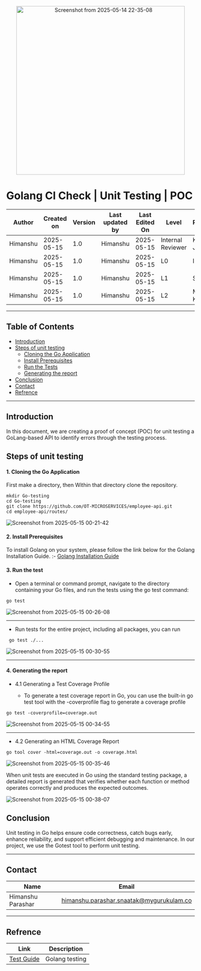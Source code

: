 <p align="center">
  <img src="https://github.com/user-attachments/assets/4f2d68d7-3e53-40f2-bd5b-164f02f0d0fa" alt="Screenshot from 2025-05-14 22-35-08" width="450">
</p>

# Golang CI Check | Unit Testing | POC

| **Author** | **Created on** | **Version** | **Last updated by** | **Last Edited On** | **Level**          | **Reviewer**    |
|------------|----------------|-------------|----------------------|---------------------|---------------------|------------------|
| Himanshu   | 2025-05-15     | 1.0         | Himanshu             | 2025-05-15        | Internal Reviewer   | Komal Jaiswal    |
| Himanshu   | 2025-05-15     | 1.0         | Himanshu             | 2025-05-15        | L0                  | Imran            |
| Himanshu   | 2025-05-15     | 1.0         | Himanshu             | 2025-05-15        | L1                  | Shashi           |
| Himanshu   | 2025-05-15     | 1.0         | Himanshu             | 2025-05-15        | L2                  | Mahesh Kumar     |


---
 ## Table of Contents
 
- [Introduction](#Introduction)
- [Steps of unit testing](#Steps-of-unit-testing)
  - [Cloning the Go Application](#1-cloning-the-go-application)
  - [Install Prerequisites](#2-install-prerequisites)
  - [Run the Tests](#3-run-the-test)
  - [Generating the report](#4-generating-the-report)
- [Conclusion](#Conclusion)
- [Contact](#Contact)
- [Refrence](#Refrence)

---

## Introduction

In this document, we are creating a proof of concept (POC) for unit testing a GoLang-based API to identify errors through the testing process.



## Steps of unit testing  

####  1. Cloning the Go Application

First make a directory, then Within that directory clone the repository. 
  
  ```
  mkdir Go-testing
  cd Go-testing
  git clone https://github.com/OT-MICROSERVICES/employee-api.git  
  cd employee-api/routes/
  ```

 ![Screenshot from 2025-05-15 00-21-42](https://github.com/user-attachments/assets/a3a8a85b-c469-4cd5-9a8f-715e286cd769)


#### 2. Install Prerequisites

To install Golang on your system, please follow the link below for the Golang Installation Guide. :- [Golang Installation Guide](https://github.com/Cloud-NInja-snaatak/Documentation/blob/aditya_scrum31/commonstack/applications/golang/installation/installation_guide.md)


#### 3. Run the test
  
* Open a terminal or command prompt, navigate to the directory containing your Go files, and run the tests using the go test command:

```
go test
```
![Screenshot from 2025-05-15 00-26-08](https://github.com/user-attachments/assets/c21c1c1b-e43d-43b9-875a-d3218e974ef3)


---

* Run tests for the entire project, including all packages, you can run  

```
 go test ./...
```

![Screenshot from 2025-05-15 00-30-55](https://github.com/user-attachments/assets/90261f71-e7cb-4938-985e-d65f0a62cc81)


---

#### 4. Generating the report    

* 4.1   Generating a Test Coverage Profile
    
  * To generate a test coverage report in Go, you can use the built-in go test tool with the -coverprofile flag to generate a coverage profile

```
go test -coverprofile=coverage.out
```

![Screenshot from 2025-05-15 00-34-55](https://github.com/user-attachments/assets/414c21eb-8ef5-46a0-857d-2fa2b7bb0a20)

---

* 4.2 Generating an HTML Coverage Report
  
```
go tool cover -html=coverage.out -o coverage.html
```
![Screenshot from 2025-05-15 00-35-46](https://github.com/user-attachments/assets/0369e011-7648-4ce3-9aaa-e557033ea6f7)


When unit tests are executed in Go using the standard testing package, a detailed report is generated that verifies whether each function or method operates correctly and produces the expected outcomes. 

![Screenshot from 2025-05-15 00-38-07](https://github.com/user-attachments/assets/458f50be-c7f1-4726-a7bc-737e5ffbc6b1)




## Conclusion

Unit testing in Go helps ensure code correctness, catch bugs early, enhance reliability, and support efficient debugging and maintenance. In our project, we use the Gotest tool to perform unit testing.

---

 ## Contact

| **Name**              | **Email**                                     |
|------------------------|-----------------------------------------------|
| Himanshu Parashar      | himanshu.parashar.snaatak@mygurukulam.co     |
 
 ---

 ## Refrence

 | Link|Description|
 |:---:|:---:|
| [Test Guide](https://medium.com/@andrewdavisescalona/testing-in-go-some-tools-you-can-use-f3e79b398d8d)  |  Golang testing | 
 
